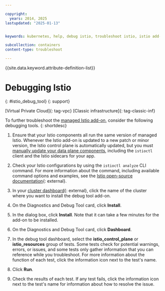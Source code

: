 ```yaml
---

copyright:
  years: 2014, 2025
lastupdated: "2025-01-13"


keywords: kubernetes, help, debug istio, troubleshoot istio, istio add-on debug

subcollection: containers
content-type: troubleshoot

---
```


{{site.data.keyword.attribute-definition-list}}





# Debugging Istio
{: #istio_debug_tool}
{: support}

[Virtual Private Cloud]{: tag-vpc} [Classic infrastructure]{: tag-classic-inf}

To further troubleshoot the [managed Istio add-on](/docs/containers?topic=containers-istio), consider the following debugging tools.
{: shortdesc}

1. Ensure that your Istio components all run the same version of managed Istio. Whenever the Istio add-on is updated to a new patch or minor version, the Istio control plane is automatically updated, but you must [manually update your data plane components](/docs/containers?topic=containers-istio#update_client_sidecar), including the `istioctl` client and the Istio sidecars for your app.

1. Check your Istio configurations by using the `istioctl analyze` CLI command. For more information about the command, including available command options and examples, see the [Istio open-source documentation](https://istio.io/latest/docs/reference/commands/istioctl/#istioctl-analyze){: external}.

1. In your [cluster dashboard](https://cloud.ibm.com/containers/cluster-management/clusters){: external}, click the name of the cluster where you want to install the debug tool add-on.
1. On the Diagnostics and Debug Tool card, click **Install**.
1. In the dialog box, click **Install**. Note that it can take a few minutes for the add-on to be installed.
1. On the Diagnostics and Debug Tool card, click **Dashboard**.
1. In the debug tool dashboard, select the **istio_control_plane** or **istio_resources**  group of tests. Some tests check for potential warnings, errors, or issues, and some tests only gather information that you can reference while you troubleshoot. For more information about the function of each test, click the information icon next to the test's name.
1. Click **Run**.
1. Check the results of each test. If any test fails, click the information icon next to the test's name for information about how to resolve the issue.

